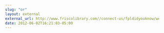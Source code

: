 ```yaml
---
slug: "or"
layout: external
external_url: http://www.friscolibrary.com//connect-us/fpldidyouknow/were-having-meme-contest
date: 2012-06-02T16:21:03-05:00
---
```

